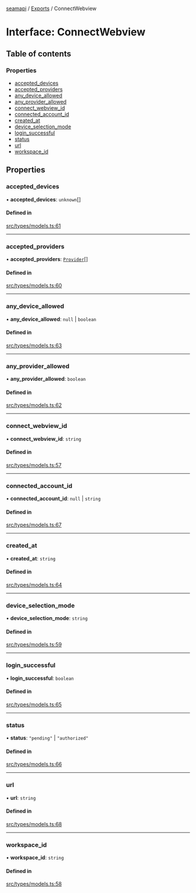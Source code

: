[seamapi](../README.md) / [Exports](../modules.md) / ConnectWebview

# Interface: ConnectWebview

## Table of contents

### Properties

- [accepted\_devices](ConnectWebview.md#accepted_devices)
- [accepted\_providers](ConnectWebview.md#accepted_providers)
- [any\_device\_allowed](ConnectWebview.md#any_device_allowed)
- [any\_provider\_allowed](ConnectWebview.md#any_provider_allowed)
- [connect\_webview\_id](ConnectWebview.md#connect_webview_id)
- [connected\_account\_id](ConnectWebview.md#connected_account_id)
- [created\_at](ConnectWebview.md#created_at)
- [device\_selection\_mode](ConnectWebview.md#device_selection_mode)
- [login\_successful](ConnectWebview.md#login_successful)
- [status](ConnectWebview.md#status)
- [url](ConnectWebview.md#url)
- [workspace\_id](ConnectWebview.md#workspace_id)

## Properties

### accepted\_devices

• **accepted\_devices**: `unknown`[]

#### Defined in

[src/types/models.ts:61](https://github.com/hello-seam/seamapi-javascript/blob/main/src/types/models.ts#L61)

___

### accepted\_providers

• **accepted\_providers**: [`Provider`](../modules.md#provider)[]

#### Defined in

[src/types/models.ts:60](https://github.com/hello-seam/seamapi-javascript/blob/main/src/types/models.ts#L60)

___

### any\_device\_allowed

• **any\_device\_allowed**: ``null`` \| `boolean`

#### Defined in

[src/types/models.ts:63](https://github.com/hello-seam/seamapi-javascript/blob/main/src/types/models.ts#L63)

___

### any\_provider\_allowed

• **any\_provider\_allowed**: `boolean`

#### Defined in

[src/types/models.ts:62](https://github.com/hello-seam/seamapi-javascript/blob/main/src/types/models.ts#L62)

___

### connect\_webview\_id

• **connect\_webview\_id**: `string`

#### Defined in

[src/types/models.ts:57](https://github.com/hello-seam/seamapi-javascript/blob/main/src/types/models.ts#L57)

___

### connected\_account\_id

• **connected\_account\_id**: ``null`` \| `string`

#### Defined in

[src/types/models.ts:67](https://github.com/hello-seam/seamapi-javascript/blob/main/src/types/models.ts#L67)

___

### created\_at

• **created\_at**: `string`

#### Defined in

[src/types/models.ts:64](https://github.com/hello-seam/seamapi-javascript/blob/main/src/types/models.ts#L64)

___

### device\_selection\_mode

• **device\_selection\_mode**: `string`

#### Defined in

[src/types/models.ts:59](https://github.com/hello-seam/seamapi-javascript/blob/main/src/types/models.ts#L59)

___

### login\_successful

• **login\_successful**: `boolean`

#### Defined in

[src/types/models.ts:65](https://github.com/hello-seam/seamapi-javascript/blob/main/src/types/models.ts#L65)

___

### status

• **status**: ``"pending"`` \| ``"authorized"``

#### Defined in

[src/types/models.ts:66](https://github.com/hello-seam/seamapi-javascript/blob/main/src/types/models.ts#L66)

___

### url

• **url**: `string`

#### Defined in

[src/types/models.ts:68](https://github.com/hello-seam/seamapi-javascript/blob/main/src/types/models.ts#L68)

___

### workspace\_id

• **workspace\_id**: `string`

#### Defined in

[src/types/models.ts:58](https://github.com/hello-seam/seamapi-javascript/blob/main/src/types/models.ts#L58)
